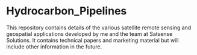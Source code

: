 # Hydrocarbon_Pipelines
This repository contains details of the various satellite remote sensing and geospatial applications developed by me and the team at Satsense Solutions. 
It contains technical papers and marketing material but will include other information in the future.  
